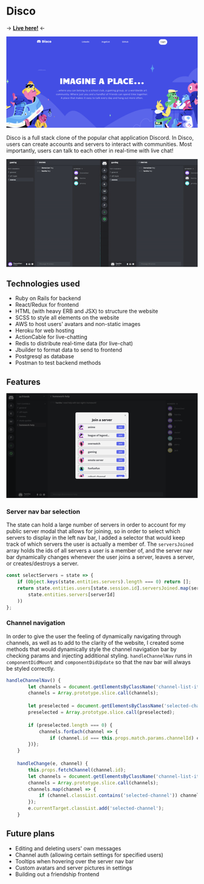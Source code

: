 # Disco

-> **[Live here!](disc-o.herokuapp.com/#/)** <-

![splash](https://raw.githubusercontent.com/ggharsha/disco/main/README-images/disco-splash.png)

Disco is a full stack clone of the popular chat application Discord. In Disco, users can create accounts and servers to interact with communities. Most importantly, users can talk to each other in real-time with live chat!

![live-chat](https://raw.githubusercontent.com/ggharsha/disco/main/README-images/disco-demo.gif)

## Technologies used
* Ruby on Rails for backend
* React/Redux for frontend
* HTML (with heavy ERB and JSX) to structure the website
* SCSS to style all elements on the website
* AWS to host users' avatars and non-static images
* Heroku for web hosting
* ActionCable for live-chatting
* Redis to distribute real-time data (for live-chat)
* Jbuilder to format data to send to frontend
* Postgresql as database
* Postman to test backend methods

## Features

![public channels](https://raw.githubusercontent.com/ggharsha/disco/main/README-images/disco-public.png)

### Server nav bar selection
The state can hold a large number of servers in order to account for my public server modal that allows for joining, so in order to select which servers to display in the left nav bar, I added a selector that would keep track of which servers the user is actually a member of. The `serversJoined` array holds the ids of all servers a user is a member of, and the server nav bar dynamically changes whenever the user joins a server, leaves a server, or creates/destroys a server.

```js
const selectServers = state => {
    if (Object.keys(state.entities.servers).length === 0) return [];
    return state.entities.users[state.session.id].serversJoined.map(serverId => (
        state.entities.servers[serverId]
    ))
};
```

### Channel navigation
In order to give the user the feeling of dynamically navigating through channels, as well as to add to the clarity of the website, I created some methods that would dynamically style the channel navigation bar by checking params and injecting additional styling. `handleChannelNav` runs in `componentDidMount` and `componentDidUpdate` so that the nav bar will always be styled correctly.

```js
handleChannelNav() {
        let channels = document.getElementsByClassName('channel-list-item');
        channels = Array.prototype.slice.call(channels);

        let preselected = document.getElementsByClassName('selected-channel');
        preselected = Array.prototype.slice.call(preselected);

        if (preselected.length === 0) {
            channels.forEach(channel => {
                if (channel.id === this.props.match.params.channelId) channel.classList.add('selected-channel');
        })};
    }

    handleChange(e, channel) {
        this.props.fetchChannel(channel.id);
        let channels = document.getElementsByClassName('channel-list-item');
        channels = Array.prototype.slice.call(channels);
        channels.map(channel => {
            if (channel.classList.contains('selected-channel')) channel.classList.remove('selected-channel')
        });
        e.currentTarget.classList.add('selected-channel');
    }
```

## Future plans
* Editing and deleting users' own messages
* Channel auth (allowing certain settings for specified users)
* Tooltips when hovering over the server nav bar
* Custom avatars and server pictures in settings
* Building out a friendship frontend
